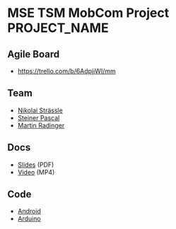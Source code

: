 # MSE TSM MobCom Project PROJECT_NAME

## Agile Board
* https://trello.com/b/6AdpjjWI/mm

## Team
* [Nikolai Strässle](https://github.com/USER_NAME)
* [Steiner Pascal](https://github.com/USER_NAME)
* [Martin Radinger](https://github.com/USER_NAME)

## Docs
* [Slides](Docs/Slides.pdf) (PDF)
* [Video](Docs/Video.mp4) (MP4)

## Code
* [Android](Android)
* [Arduino](Arduino)
